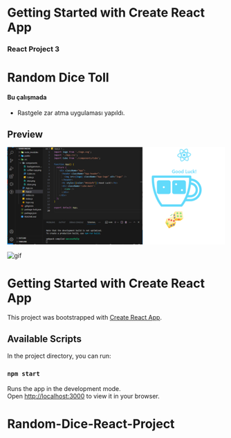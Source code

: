 # Getting Started with Create React App

### React Project 3
# Random Dice Toll

#### Bu çalışmada
- Rastgele zar atma uygulaması yapıldı.

## Preview
![print-screen](screen.png)

![gif](gif.gif)




# Getting Started with Create React App

This project was bootstrapped with [Create React App](https://github.com/facebook/create-react-app).

## Available Scripts

In the project directory, you can run:

### `npm start`

Runs the app in the development mode.\
Open [http://localhost:3000](http://localhost:3000) to view it in your browser.


# Random-Dice-React-Project
